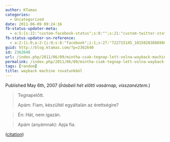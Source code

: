 ```yaml
---
author: KTamas
categories:
  - Uncategorized
date: 2011-06-09 09:24:16
fb-status-updater-meta:
  - a:5:{s:22:"custom-facebook-status";s:0:"";s:21:"custom-twitter-status";s:0:"";s:7:"fb-push";s:1:"1";s:7:"tw-push";s:1:"1";s:4:"push";s:1:"1";}
fb-status-updater-sn-reference:
  - a:2:{i:0;a:2:{i:0;s:8:"facebook";i:1;s:27:"722715145_10150203886980146";}i:1;a:2:{i:0;s:7:"twitter";i:1;s:17:"78725356344971264";}}
guid: http://blog.ktamas.com/?p=2362640
id: 2362640
url: /index.php/2011/06/09/mintha-csak-tegnap-lett-volna-wayback-machine-rovatunkbol/
permalink: /index.php/2011/06/09/mintha-csak-tegnap-lett-volna-wayback-machine-rovatunkbol/
tags: [random]
title: wayback machine rovatunkból
---
```


Published May 6th, 2007 (_Írásbeli hét előtti vasárnap, visszanéztem._)

> Tegnapelőtt.
> 
> Apám: Fiam, készültél egyáltalán az érettségire?
  
> Én: Hát, nem igazán.
  
> Apám (anyámnak): Apja fia.

([citation](http://web.archive.org/web/20070701165827/http://www.ktamas.com/blog/?))
